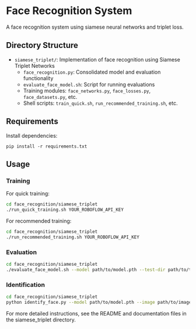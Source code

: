 # Face Recognition System

A face recognition system using siamese neural networks and triplet loss.

## Directory Structure

- `siamese_triplet/`: Implementation of face recognition using Siamese Triplet Networks
  - `face_recognition.py`: Consolidated model and evaluation functionality
  - `evaluate_face_model.sh`: Script for running evaluations
  - Training modules: `face_networks.py`, `face_losses.py`, `face_datasets.py`, etc.
  - Shell scripts: `train_quick.sh`, `run_recommended_training.sh`, etc.

## Requirements

Install dependencies:
```
pip install -r requirements.txt
```

## Usage

### Training

For quick training:
```bash
cd face_recognition/siamese_triplet
./run_quick_training.sh YOUR_ROBOFLOW_API_KEY
```

For recommended training:
```bash
cd face_recognition/siamese_triplet
./run_recommended_training.sh YOUR_ROBOFLOW_API_KEY
```

### Evaluation

```bash
cd face_recognition/siamese_triplet
./evaluate_face_model.sh --model path/to/model.pth --test-dir path/to/test/dir
```

### Identification

```bash
cd face_recognition/siamese_triplet
python identify_face.py --model path/to/model.pth --image path/to/image.jpg
```

For more detailed instructions, see the README and documentation files in the siamese_triplet directory.
